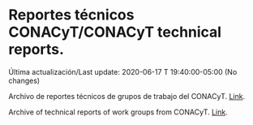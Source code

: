 # Reportes técnicos CONACyT/CONACyT technical reports.

Última actualización/Last update: 2020-06-17 T 19:40:00-05:00 (No changes)

Archivo de reportes técnicos de grupos de trabajo del CONACyT. [Link](https://coronavirus.conacyt.mx/productos/index.html).

Archive of technical reports of work groups from CONACyT. [Link](https://coronavirus.conacyt.mx/productos/index.html).
